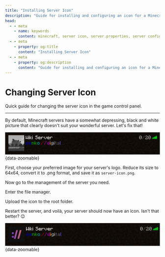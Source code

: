 ```yaml
---
title: "Installing Server Icon"
description: "Guide for installing and configuring an icon for a Minecraft server. Creating an attractive display in the server list."
head:
  - - meta
    - name: keywords
      content: minecraft, server icon, server.properties, server configuration
  - - meta
    - property: og:title 
      content: "Installing Server Icon"
  - - meta
    - property: og:description
      content: "Guide for installing and configuring an icon for a Minecraft server. Creating an attractive display in the server list."
---
```




# <MinecraftLogo>Changing Server Icon</MinecraftLogo>

Quick guide for changing the server icon in the game control panel.

***

By default, Minecraft servers have a somewhat depressing, black and white picture that clearly doesn't suit your wonderful server. Let's fix that!

![old server icon](/images/games/minecraft/server-icon/old.png){data-zoomable}

First, choose your preferred image for your server's logo. Reduce its size to 64x64, convert it to .png format, and save it as `server-icon.png`.

Now go to the management of the server you need.

Enter the file manager.

Upload the icon to the root folder.

Restart the server, and voilà, your server should now have an icon. Isn't that better? :wink:

![new server icon](/images/games/minecraft/server-icon/new.png){data-zoomable}

